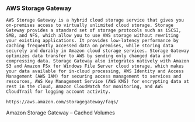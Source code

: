 ### AWS Storage Gateway

    AWS Storage Gateway is a hybrid cloud storage service that gives you on-premises access to virtually unlimited cloud storage. Storage Gateway provides a standard set of storage protocols such as iSCSI, SMB, and NFS, which allow you to use AWS storage without rewriting your existing applications. It provides low-latency performance by caching frequently accessed data on premises, while storing data securely and durably in Amazon cloud storage services. Storage Gateway optimizes data transfer to AWS by sending only changed data and compressing data. Storage Gateway also integrates natively with Amazon S3 and Amazon FSx for Windows File Server cloud storage, which makes your data available for in-cloud processing, AWS Identity and Access Management (AWS IAM) for securing access management to services and resources, AWS Key Management Service (AWS KMS) for encrypting data at rest in the cloud, Amazon CloudWatch for monitoring, and AWS CloudTrail for logging account activity.

    https://aws.amazon.com/storagegateway/faqs/



Amazon Storage Gateway – Cached Volumes

